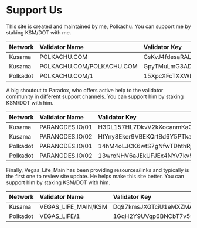 # Support Us

This site is created and maintained by me, Polkachu. You can support me by staking KSM/DOT with me. 

| Network | Validator Name | Validator Key |
| :--- | :--- | :--- |
| Kusama | POLKACHU.COM | CsKvJ4fdesaRALc5swo5iknFDpop7YUwKPJHdmUvBsUcMGb |
| Kusama | POLKACHU.COM/POLKACHU.COM | GpyTMuLmG3ADWRxhZpHQh5rqMgNpFoNUyxA1DJAXfvsQ2Ly |
| Polkadot | POLKACHU.COM/1 | 15XpcXFcTXXWDRZD72onHdtPyKADwUjgSnE2YLE1UiEFYA83 |

A big shoutout to Paradox, who offers active help to the validator community in different support channels. You can support him by staking KSM/DOT with him. 

| Network | Validator Name | Validator Key |
| :--- | :--- | :--- |
| Kusama | PARANODES.IO/01 | H3DL157HL7DkvV2kXocanmKaGXNyQphUDVW33Fnfk8KNhsv |
| Kusama | PARANODES.IO/02 | HtYny8Eker9VBEKQrtBd6Y5PTkaHQFSvyMFy2bkd66wGBan |
| Polkadot | PARANODES.IO/01 | 14hM4oLJCK6wtS7gNfwTDhthRjy5QJ1t3NAcoPjEepo9AH67 |
| Polkadot | PARANODES.IO/02 | 13wroNHV6aJEkUFJEx4NYv7kv5vgq4HypLAPSz347VVQbYj3 |

Finally, Vegas\_Life\_Main has been providing resources/links and typically is the first one to review site update. He helps make this site better. You can support him by staking KSM/DOT with him. 

| Network | Validator Name | Validator Key |
| :--- | :--- | :--- |
| Kusama | VEGAS\_LIFE\_MAIN/KSM | Dq97kmsJXGTciU1eMXZMAp4D41Y9e7kQ4hmFBfZW7YD4CCf |
| Polkadot | VEGAS\_LIFE/1 | 1GqH2Y9UVqp6BNCbT7v5ucgksvFvDCPiBdFEa7vtAxVo1Pb |



